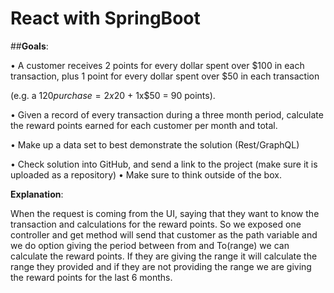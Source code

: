 
 # React with SpringBoot
 
 ##**Goals**: 
 
 •	A customer receives 2 points for every dollar spent over $100 in each transaction, plus 1 point for every dollar spent over $50 in each transaction
  
 (e.g. a $120 purchase = 2x$20 + 1x$50 = 90 points).
  
 •	Given a record of every transaction during a three month period, calculate the reward points earned for each customer per month and total.
  
 •	Make up a data set to best demonstrate the solution (Rest/GraphQL)
  
 •	Check solution into GitHub, and send  a link to the project (make sure it is uploaded as a repository)
 •	Make sure to think outside of the box.
 
 **Explanation**: 
 
 When the request is coming from the UI, saying that they want to know the transaction and calculations for the reward points. So we exposed one controller and get method will send that customer as the path variable and we do option giving the period between from and To(range) we can calculate the reward points. If they are giving the range it will calculate the range they provided and if they are not providing the range we are giving the reward points for the last 6 months. 
